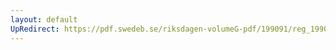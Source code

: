 ```yaml
---
layout: default
UpRedirect: https://pdf.swedeb.se/riksdagen-volumeG-pdf/199091/reg_199091/reg_199091_0877.pdf
---
```

